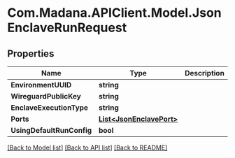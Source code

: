 
# Com.Madana.APIClient.Model.JsonEnclaveRunRequest

## Properties

Name | Type | Description | Notes
------------ | ------------- | ------------- | -------------
**EnvironmentUUID** | **string** |  | [optional] 
**WireguardPublicKey** | **string** |  | [optional] 
**EnclaveExecutionType** | **string** |  | [optional] 
**Ports** | [**List&lt;JsonEnclavePort&gt;**](JsonEnclavePort.md) |  | [optional] 
**UsingDefaultRunConfig** | **bool** |  | [optional] 

[[Back to Model list]](../README.md#documentation-for-models)
[[Back to API list]](../README.md#documentation-for-api-endpoints)
[[Back to README]](../README.md)

